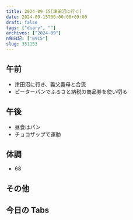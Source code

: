 ```yaml
---
title: 2024-09-15[津田沼に行く]
date: 2024-09-15T00:00:00+09:00
draft: false
tags: ["diary", ""]
archives: ["2024-09"]
n年日記: ["0915"]
slug: 351153
---
```


## 午前

- 津田沼に行き、義父義母と合流
- ピーターパンでふるさと納税の商品券を使い切る

## 午後

- 昼食はパン
- チョコザップで運動

## 体調

- 68

## その他

## 今日の Tabs
